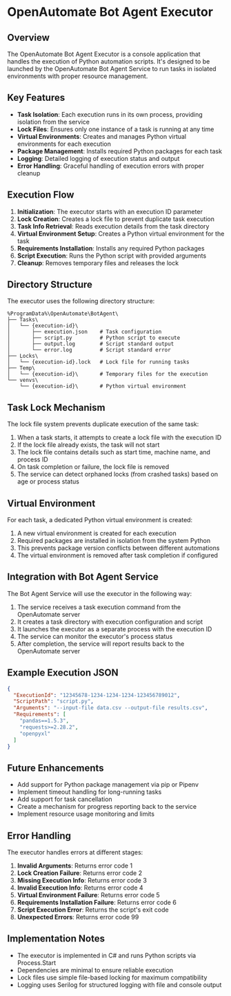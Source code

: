 # OpenAutomate Bot Agent Executor

## Overview

The OpenAutomate Bot Agent Executor is a console application that handles the execution of Python automation scripts. It's designed to be launched by the OpenAutomate Bot Agent Service to run tasks in isolated environments with proper resource management.

## Key Features

- **Task Isolation**: Each execution runs in its own process, providing isolation from the service
- **Lock Files**: Ensures only one instance of a task is running at any time
- **Virtual Environments**: Creates and manages Python virtual environments for each execution
- **Package Management**: Installs required Python packages for each task
- **Logging**: Detailed logging of execution status and output
- **Error Handling**: Graceful handling of execution errors with proper cleanup

## Execution Flow

1. **Initialization**: The executor starts with an execution ID parameter
2. **Lock Creation**: Creates a lock file to prevent duplicate task execution
3. **Task Info Retrieval**: Reads execution details from the task directory
4. **Virtual Environment Setup**: Creates a Python virtual environment for the task
5. **Requirements Installation**: Installs any required Python packages
6. **Script Execution**: Runs the Python script with provided arguments
7. **Cleanup**: Removes temporary files and releases the lock

## Directory Structure

The executor uses the following directory structure:

```
%ProgramData%\OpenAutomate\BotAgent\
├── Tasks\
│   └── {execution-id}\
│       ├── execution.json    # Task configuration
│       ├── script.py         # Python script to execute
│       ├── output.log        # Script standard output
│       └── error.log         # Script standard error
├── Locks\
│   └── {execution-id}.lock   # Lock file for running tasks
├── Temp\
│   └── {execution-id}\       # Temporary files for the execution
└── venvs\
    └── {execution-id}\       # Python virtual environment
```

## Task Lock Mechanism

The lock file system prevents duplicate execution of the same task:

1. When a task starts, it attempts to create a lock file with the execution ID
2. If the lock file already exists, the task will not start
3. The lock file contains details such as start time, machine name, and process ID
4. On task completion or failure, the lock file is removed
5. The service can detect orphaned locks (from crashed tasks) based on age or process status

## Virtual Environment

For each task, a dedicated Python virtual environment is created:

1. A new virtual environment is created for each execution
2. Required packages are installed in isolation from the system Python
3. This prevents package version conflicts between different automations
4. The virtual environment is removed after task completion if configured

## Integration with Bot Agent Service

The Bot Agent Service will use the executor in the following way:

1. The service receives a task execution command from the OpenAutomate server
2. It creates a task directory with execution configuration and script
3. It launches the executor as a separate process with the execution ID
4. The service can monitor the executor's process status
5. After completion, the service will report results back to the OpenAutomate server

## Example Execution JSON

```json
{
  "ExecutionId": "12345678-1234-1234-1234-123456789012",
  "ScriptPath": "script.py",
  "Arguments": "--input-file data.csv --output-file results.csv",
  "Requirements": [
    "pandas==1.5.3",
    "requests>=2.28.2",
    "openpyxl"
  ]
}
```

## Future Enhancements

- Add support for Python package management via pip or Pipenv
- Implement timeout handling for long-running tasks
- Add support for task cancellation
- Create a mechanism for progress reporting back to the service
- Implement resource usage monitoring and limits

## Error Handling

The executor handles errors at different stages:

1. **Invalid Arguments**: Returns error code 1
2. **Lock Creation Failure**: Returns error code 2
3. **Missing Execution Info**: Returns error code 3
4. **Invalid Execution Info**: Returns error code 4
5. **Virtual Environment Failure**: Returns error code 5
6. **Requirements Installation Failure**: Returns error code 6
7. **Script Execution Error**: Returns the script's exit code
8. **Unexpected Errors**: Returns error code 99

## Implementation Notes

- The executor is implemented in C# and runs Python scripts via Process.Start
- Dependencies are minimal to ensure reliable execution
- Lock files use simple file-based locking for maximum compatibility
- Logging uses Serilog for structured logging with file and console output 